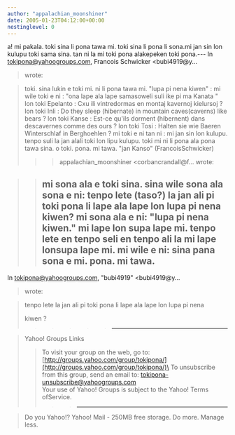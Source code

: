 ```yaml
---
author: "appalachian_moonshiner"
date: 2005-01-23T04:12:00+00:00
nestinglevel: 0
---
```

a! mi pakala. toki sina li pona tawa mi. toki sina li pona li sona.mi jan sin lon kulupu toki sama sina. tan ni la mi toki pona alakepeken toki pona.---
 In [tokipona@yahoogroups.com](mailto://tokipona@yahoogroups.com), Francois Schwicker <bubi4919@y...
>wrote:

> toki.
> sina lukin e toki mi. ni li pona tawa mi.
> "lupa pi nena kiwen" : mi wile toki e ni : "ona lape ala lape samasoweli suli ike pi ma Kanata "
> lon toki Epelanto : Cxu ili vintredormas en montaj kavernoj kielursoj ?
> lon toki Inli : Do they sleep (hibernate) in mountain caves(caverns) like bears ?
> lon toki Kanse : Est-ce qu'ils dorment (hibernent) dans descavernes comme des ours ?
> lon toki Tosi : Halten sie wie Baeren Winterschlaf in Berghoehlen ?
> mi toki e ni tan ni : mi jan sin lon kulupu. tenpo suli la jan alali toki lon lipu kulupu.
> toki mi ni li pona ala pona tawa sina.
> o toki.
> pona. mi tawa. "jan Kanso" (FrancoisSchwicker)
>>> appalachian\_moonshiner <corbancrandall@f...
> wrote:

>> mi sona ala e toki sina. sina wile sona ala sona e ni: tenpo lete
> (taso?) la jan ali pi toki pona li lape ala lape lon lupa pi nena
> kiwen? mi sona ala e ni: "lupa pi nena kiwen." mi lape lon supa
> lape mi. tenpo lete en tenpo seli en tenpo ali la mi lape lonsupa
> lape mi.
> mi wile e ni: sina pana sona e mi.
>> pona. mi tawa.
>> ---
 In [tokipona@yahoogroups.com](mailto://tokipona@yahoogroups.com), "bubi4919" <bubi4919@y...
> wrote:

> 
>> 
> tenpo lete la jan ali pi toki pona li lape ala lape lon lupa pi
> nena
> 
> kiwen ?
>>>>>> ---------------------------------

> Yahoo! Groups Links
>> To visit your group on the web, go to:
> [http://groups.yahoo.com/group/tokipona/](http://groups.yahoo.com/group/tokipona/)\
>> To unsubscribe from this group, send an email to:
> [tokipona-unsubscribe@yahoogroups.com](mailto://tokipona-unsubscribe@yahoogroups.com)\
>> Your use of Yahoo! Groups is subject to the Yahoo! Terms ofService.
>>>> ---------------------------------

> Do you Yahoo!?
> Yahoo! Mail - 250MB free storage. Do more. Manage less.